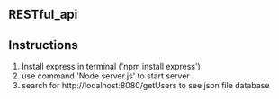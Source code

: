 ## RESTful_api

## Instructions

1. Install express in terminal ('npm install express')
2. use command 'Node server.js' to start server
3. search for http://localhost:8080/getUsers to see json file database
